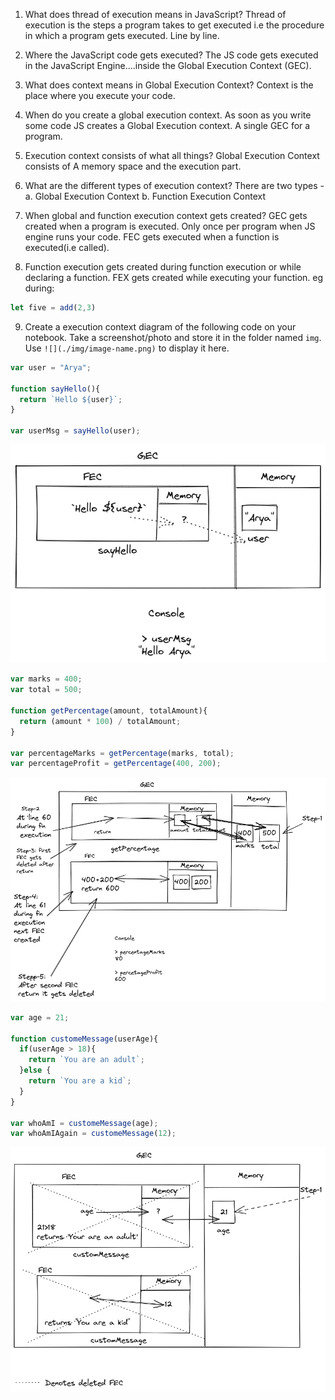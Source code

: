 1. What does thread of execution means in JavaScript?
Thread of execution is the steps a program takes to get executed i.e the procedure in which a program gets executed. Line by line.

2. Where the JavaScript code gets executed?
The JS code gets executed in the JavaScript Engine....inside the Global Execution Context (GEC).

3. What does context means in Global Execution Context?
Context is the place where you execute your code.

4. When do you create a global execution context.
As soon as you write some code JS creates a Global Execution context. A single GEC for a program.

5. Execution context consists of what all things?
Global Execution Context consists of A memory space and the execution part.

6. What are the different types of execution context?
There are two types -
a. Global Execution Context
b. Function Execution Context

7. When global and function execution context gets created?
GEC gets created when a program is executed. Only once per program when JS engine runs your code.
FEC gets executed when a function is executed(i.e called).

8. Function execution gets created during function execution or while declaring a function.
FEX gets created while executing your function.
eg during:
```js
let five = add(2,3) 
```

9. Create a execution context diagram of the following code on your notebook. Take a screenshot/photo and store it in the folder named `img`. Use `![](./img/image-name.png)` to display it here.



```js
var user = "Arya";

function sayHello(){
  return `Hello ${user}`;
}

var userMsg = sayHello(user);
```

<!-- Put your image here -->

![9-a](../code/img/9a.png)



```js
var marks = 400;
var total = 500;

function getPercentage(amount, totalAmount){
  return (amount * 100) / totalAmount;
}

var percentageMarks = getPercentage(marks, total);
var percentageProfit = getPercentage(400, 200);
```

<!-- Put your image here -->

![9-b](../code/img/9b.png)



```js
var age = 21;

function customeMessage(userAge){
  if(userAge > 18){
    return `You are an adult`;
  }else {
    return `You are a kid`;
  }
}

var whoAmI = customeMessage(age);
var whoAmIAgain = customeMessage(12);
```

<!-- Put your image here -->

![9-c](../code/img/9c.png)